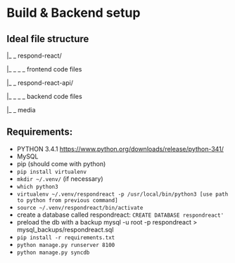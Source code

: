 # Build & Backend setup
## Ideal file structure

|_ _ respond-react/

|_ _ _ _ frontend code files

|_ _ respond-react-api/

|_ _ _ _ backend code files

|_ _ media

## Requirements:
* PYTHON 3.4.1 https://www.python.org/downloads/release/python-341/
* MySQL
* pip (should come with python)
* `pip install virtualenv`
* `mkdir ~/.venv/` (if necessary)
* `which python3`
* `virtualenv ~/.venv/respondreact -p /usr/local/bin/python3 [use path to python from previous command]` 
* `source ~/.venv/respondreact/bin/activate`
* create a database called respondreact: `CREATE DATABASE respondreact'`
* preload the db with a backup mysql -u root -p respondreact > mysql_backups/respondreact.sql
* `pip install -r requirements.txt`
* `python manage.py runserver 8100`
* `python manage.py syncdb`